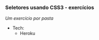 ### Seletores usando CSS3 - exercícios

_Um exercício por pasta_

- Tech:
  - Heroku

 <!--
      <div class="playlist_spotify">
        <iframe
          style="border-radius: 12px"
          src="https://open.spotify.com/embed/playlist/37i9dQZF1DWV4kStbLY8Jq?utm_source=generator&theme=0"
          width="100%"
          height="380"
          frameborder="0"
          allowfullscreen=""
          allow="autoplay; clipboard-write; encrypted-media; fullscreen; picture-in-picture"
        ></iframe>
      </div>
      -->
